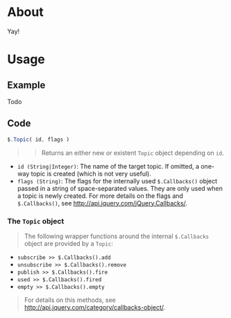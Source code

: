 # About
Yay!

# Usage
## Example
Todo

## Code
>
```javascript
$.Topic( id, flags )
```
>> Returns an either new or existent `Topic` object depending on `id`.
- `id (String|Integer)`: The name of the target topic. If omitted, a one-way
topic is created (which is not very useful).
- `flags (String)`: The flags for the internally used `$.Callbacks()` object
passed in a string of space-separated values. They are only used when a topic is
newly created. For more details on the flags and `$.Callbacks()`, see
http://api.jquery.com/jQuery.Callbacks/.

### The `Topic` object
> The following wrapper functions around the internal `$.Callbacks` object are
provided by a `Topic`:  
- `subscribe >> $.Callbacks().add`
- `unsubscribe >> $.Callbacks().remove`
- `publish >> $.Callbacks().fire`
- `used >> $.Callbacks().fired`
- `empty >> $.Callbacks().empty`

> For details on this methods, see http://api.jquery.com/category/callbacks-object/.